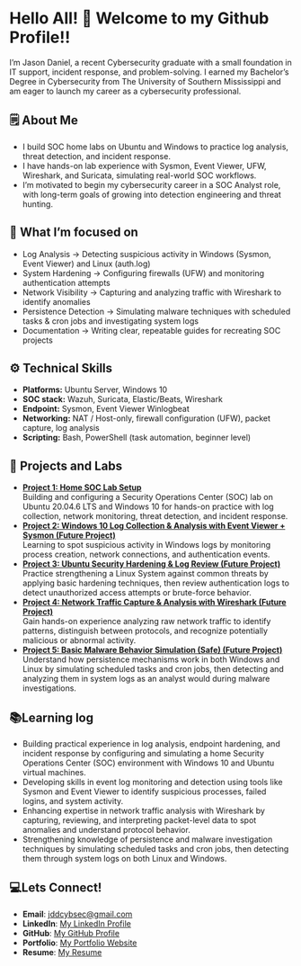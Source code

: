 # Hello All! 👋 Welcome to my Github Profile!!

I’m Jason Daniel, a recent Cybersecurity graduate with a small foundation in IT support, incident response, and problem-solving. I earned my Bachelor’s Degree in Cybersecurity from The University of Southern Mississippi and am eager to launch my career as a cybersecurity professional.


## 🗒️ About Me
- I build SOC home labs on Ubuntu and Windows to practice log analysis, threat detection, and incident response.  
- I have hands-on lab experience with Sysmon, Event Viewer, UFW, Wireshark, and Suricata, simulating real-world SOC workflows.  
- I’m motivated to begin my cybersecurity career in a SOC Analyst role, with long-term goals of growing into detection engineering and threat hunting.  


## 📘 What I’m focused on
- Log Analysis → Detecting suspicious activity in Windows (Sysmon, Event Viewer) and Linux (auth.log)
- System Hardening → Configuring firewalls (UFW) and monitoring authentication attempts
- Network Visibility → Capturing and analyzing traffic with Wireshark to identify anomalies
- Persistence Detection → Simulating malware techniques with scheduled tasks & cron jobs and investigating system logs
- Documentation → Writing clear, repeatable guides for recreating SOC projects

## ⚙️ Technical Skills 
- **Platforms:** Ubuntu Server, Windows 10  
- **SOC stack:** Wazuh, Suricata, Elastic/Beats, Wireshark  
- **Endpoint:** Sysmon, Event Viewer Winlogbeat  
- **Networking:** NAT / Host-only, firewall configuration (UFW), packet capture, log analysis    
- **Scripting:** Bash, PowerShell (task automation, beginner level)

## 🚧 Projects and Labs
- [**Project 1: Home SOC Lab Setup**](https://cscdanielj.github.io/projects/home-soc-lab-setup)  
Building and configuring a Security Operations Center (SOC) lab on Ubuntu 20.04.6 LTS and Windows 10 for hands-on practice with log collection, network monitoring, threat detection, and incident response.
- [**Project 2: Windows 10 Log Collection & Analysis with Event Viewer + Sysmon (Future Project)**](#)  
Learning to spot suspicious activity in Windows logs by monitoring process creation, network connections, and authentication events.
- [**Project 3: Ubuntu Security Hardening & Log Review (Future Project)**](#)  
Practice strengthening a Linux System against common threats by applying basic hardening techniques, then review authentication logs to detect unauthorized access attempts or brute-force behavior.
- [**Project 4: Network Traffic Capture & Analysis with Wireshark (Future Project)**](#)  
Gain hands-on experience analyzing raw network traffic to identify patterns, distinguish between protocols, and recognize potentially malicious or abnormal activity.
- [**Project 5: Basic Malware Behavior Simulation (Safe) (Future Project)**](#)  
Understand how persistence mechanisms work in both Windows and Linux by simulating scheduled tasks and cron jobs, then detecting and analyzing them in system logs as an analyst would during malware investigations. 
 

## 📚Learning log 
- Building practical experience in log analysis, endpoint hardening, and incident response by configuring and simulating a home Security Operations Center (SOC) environment with Windows 10 and Ubuntu virtual machines.
- Developing skills in event log monitoring and detection using tools like Sysmon and Event Viewer to identify suspicious processes, failed logins, and system activity.
- Enhancing expertise in network traffic analysis with Wireshark by capturing, reviewing, and interpreting packet-level data to spot anomalies and understand protocol behavior.
- Strengthening knowledge of persistence and malware investigation techniques by simulating scheduled tasks and cron jobs, then detecting them through system logs on both Linux and Windows.

## 💻Lets Connect!
- **Email**: jddcybsec@gmail.com
- **LinkedIn**: [My LinkedIn Profile](https://www.linkedin.com/in/jason-daniel-067236346)
- **GitHub**: [My GitHub Profile](https://github.com/cscdanielj)
- **Portfolio**: [My Portfolio Website](https://cscdanielj.github.io/)
- **Resume**: [My Resume](#)

  


